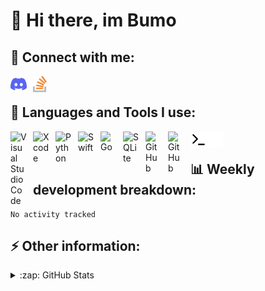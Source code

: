 <h1>👋 Hi there, im Bumo</h1>

<h2>📩 Connect with me: </h2>

[<img align="left" alt="Discord" width="26px" src="./img/discord.svg" style="padding-right:10px;" />](bumothekid#6531)
[<img align="left" alt="Stack Overflow" width="22px" src="./img/stack-overflow.svg" style="padding-right:10px;" />](https://stackoverflow.com/users/17286142/bumo)

<br>

<h2>🧰 Languages and Tools I use: </h2>

[<img align="left" alt="Visual Studio Code" width="26px" src="https://cdn.jsdelivr.net/gh/devicons/devicon/icons/vscode/vscode-original.svg" style="padding-right:10px;" />]()
[<img align="left" alt="Xcode" width="26px" src="https://cdn.jsdelivr.net/gh/devicons/devicon/icons/xcode/xcode-original.svg" style="padding-right:10px;" />]()
[<img align="left" alt="Python" width="26px" src="https://cdn.jsdelivr.net/gh/devicons/devicon/icons/python/python-original.svg" style="padding-right:10px;" />]()
[<img align="left" alt="Swift" width="26px" src="https://cdn.jsdelivr.net/gh/devicons/devicon/icons/swift/swift-original.svg" style="padding-right:10px;" />]()
[<img align="left" alt="Go" width="26px" src="https://cdn.jsdelivr.net/gh/devicons/devicon/icons/go/go-original.svg" style="padding-right:10px;" />]()
[<img align="left" alt="SQLite" width="26px" src="https://cdn.jsdelivr.net/gh/devicons/devicon/icons/sqlite/sqlite-original.svg" style="padding-right:10px;" />]()
[<img align="left" alt="GitHub" width="26px" src="https://user-images.githubusercontent.com/3369400/139447912-e0f43f33-6d9f-45f8-be46-2df5bbc91289.png" style="padding-right:10px;" />](https://github.com/bumothekid/bumothekid#gh-dark-mode-only)
[<img align="left" alt="GitHub" width="26px" src="https://user-images.githubusercontent.com/3369400/139448065-39a229ba-4b06-434b-bc67-616e2ed80c8f.png" style="padding-right:10px;" />](https://github.com/bumothekid/bumothekid#gh-light-mode-only)
[<img align="left" alt="Terminal" width="26px" src="./img/terminal-light.svg" />](https://github.com/bumothekid/bumothekid#gh-light-mode-only)
[<img align="left" alt="Terminal" width="26px" src="./img/terminal-dark.svg" />](https://github.com/bumothekid/bumothekid#gh-dark-mode-only)

<br>

<h2>📊 Weekly development breakdown: </h2>
<!--START_SECTION:waka-->

```text
No activity tracked
```

<!--END_SECTION:waka-->

<h2>⚡️ Other information: </h2>
  
<details>
  <summary>:zap: GitHub Stats</summary>

  <img align="left" alt="bumothekid's GitHub Stats" src="https://github-readme-stats.vercel.app/api?username=bumothekid&count_private=true&show_icons=true&hide_border=false&title_color=ff652f&icon_color=FFE400&bg_color=09131B&text_color=ffffff&border_color=0c1a25"/>

</details>
